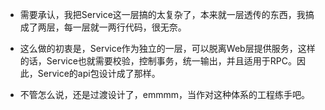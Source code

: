 * 需要承认，我把Service这一层搞的太复杂了，本来就一层透传的东西，我搞成了两层，每一层就一两行代码，很无奈。

* 这么做的初衷是，Service作为独立的一层，可以脱离Web层提供服务，这样的话，Service也就需要校验，控制事务，统一输出，并且适用于RPC。因此，Service的api包设计成了那样。

* 不管怎么说，还是过渡设计了，emmmm，当作对这种体系的工程练手吧。